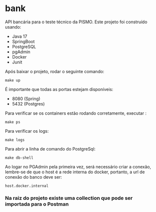 # bank

API bancária para o teste técnico da PISMO. Este projeto foi construído usando:

- Java 17
- SpringBoot
- PostgreSQL
- pgAdmin
- Docker
- Junit

Após baixar o projeto, rodar o seguinte comando:

```make up```

É importante que todas as portas estejam disponíveis:

- 8080 (Spring)
- 5432 (Postgres)

Para verificar se os containers estão rodando corretamente, executar :

```make ps```

Para verificar os logs:

```make logs```

Para abrir a linha de comando do PostgreSql:

```make db-shell```

Ao logar no PGAdmin pela primeira vez, será necessário criar a conexão, lembre-se de que o host é a rede interna do docker, portanto, a url de conexão do banco deve ser:

```host.docker.internal```

### Na raiz do projeto existe uma collection que pode ser importada para o Postman
